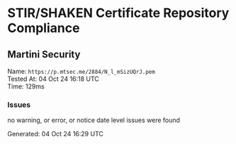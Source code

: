 # STIR/SHAKEN Certificate Repository Compliance

## Martini Security

Name: `https://p.mtsec.me/2884/N_l_mSizUQrJ.pem`\
Tested At: 04 Oct 24 16:18 UTC\
Time: 129ms

### Issues

no warning, or error, or notice date level issues were found

Generated: 04 Oct 24 16:29 UTC